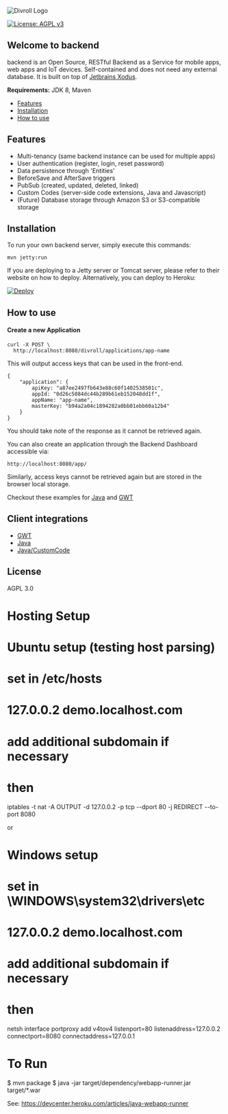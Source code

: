 ![Divroll Logo](https://avatars1.githubusercontent.com/u/30984522?s=200&v=4)

[![License: AGPL v3](https://img.shields.io/badge/License-AGPL%20v3-blue.svg)](https://www.gnu.org/licenses/agpl-3.0)
## Welcome to backend

backend is an Open Source, RESTful Backend as a Service for mobile apps, web apps and IoT devices.
Self-contained and does not need any external database. It is built on top of [Jetbrains Xodus](https://github.com/JetBrains/xodus). 

**Requirements:** JDK 8, Maven

- [Features](#features)
- [Installation](#installation)
- [How to use](#how-to-use)

Features
---

- Multi-tenancy (same backend instance can be used for multiple apps)
- User authentication (register, login, reset password)
- Data persistence through 'Entities'
- BeforeSave and AfterSave triggers
- PubSub (created, updated, deleted, linked)
- Custom Codes (server-side code extensions, Java and Javascript)
- (Future) Database storage through Amazon S3 or S3-compatible storage

Installation
---
To run your own backend server, simply execute this commands:

```
mvn jetty:run
```

If you are deploying to a Jetty server or Tomcat server, please refer to their website on how to deploy.
Alternatively, you can deploy to Heroku:

[![Deploy](https://www.herokucdn.com/deploy/button.svg)](https://heroku.com/deploy)

How to use
---

#### Create a new Application

```
curl -X POST \
  http://localhost:8080/divroll/applications/app-name
```
This will output access keys that can be used in the front-end.  

```
{
    "application": {
        apiKey: "a87ee2497fb643e88c60f1402538501c",
        appId: "0d26c5084dc44b289b61eb152048dd1f",
        appName: "app-name",
        masterKey: "b94a2a04c1894282a0bb01ebb60a12b4"
    }
}
```

You should take note of the response as it cannot be retrieved again.

You can also create an application through the Backend Dashboard accessible via:

```
http://localhost:8080/app/
``` 

Similarly, access keys cannot be retrieved again but are stored in the browser local storage. 

Checkout these examples for [Java](https://github.com/divroll/Backend-SDK-Java/tree/master/src/test/java/com/divroll/backend/sdk) and [GWT](https://github.com/divroll/Backend-SDK-GWT/tree/master/src/test/java/com/divroll/backend/sdk) 

Client integrations
---

- [GWT](https://github.com/divroll/Backend-SDK-GWT)
- [Java](https://github.com/divroll/Backend-SDK-Java)
- [Java/CustomCode]()

License
---

AGPL 3.0

# Hosting Setup

# Ubuntu setup (testing host parsing)

# set in /etc/hosts
# 127.0.0.2	demo.localhost.com
# add additional subdomain if necessary
# then

iptables -t nat -A OUTPUT -d 127.0.0.2 -p tcp --dport 80 -j REDIRECT --to-port 8080

or

# Windows setup

# set in \WINDOWS\system32\drivers\etc
# 127.0.0.2	demo.localhost.com
# add additional subdomain if necessary
# then

netsh interface portproxy add v4tov4 listenport=80 listenaddress=127.0.0.2 connectport=8080 connectaddress=127.0.0.1


# To Run

$ mvn package
$ java -jar target/dependency/webapp-runner.jar target/*.war

See: https://devcenter.heroku.com/articles/java-webapp-runner
